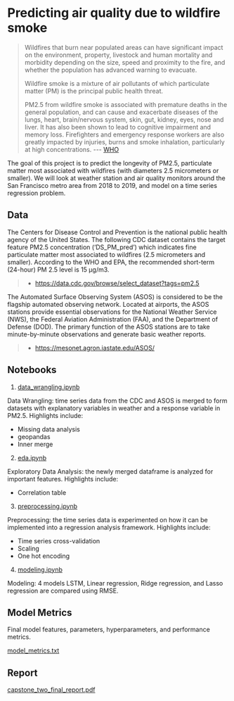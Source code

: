 # Predicting air quality due to wildfire smoke

>Wildfires that burn near populated areas can have significant impact on the environment, property, livestock and human mortality and morbidity depending on the size, speed and proximity to the fire, and whether the population has advanced warning to evacuate.
>
>Wildfire smoke is a mixture of air pollutants of which particulate matter (PM) is the principal public health threat.
>
>PM2.5 from wildfire smoke is associated with premature deaths in the general population, and can cause and exacerbate diseases of the lungs, heart, brain/nervous system, skin, gut, kidney, eyes, nose and liver. It has also been shown to lead to cognitive impairment and memory loss. Firefighters and emergency response workers are also greatly impacted by injuries, burns and smoke inhalation, particularly at high concentrations.
> --- [WHO](https://www.who.int/health-topics/wildfires#tab=tab_2)

The goal of this project is to predict the longevity of PM2.5, particulate matter most associated with wildfires (with diameters 2.5 micrometers or smaller). We will look at weather station and air quality monitors around the San Francisco metro area from 2018 to 2019, and model on a time series regression problem.

## Data

The Centers for Disease Control and Prevention is the national public health agency of the United States. The following CDC dataset contains the target feature PM2.5 concentration (‘DS_PM_pred’) which indicates fine particulate matter most associated to wildfires (2.5 micrometers and smaller). According to the WHO and EPA, the recommended short-term (24-hour) PM 2.5 level is 15 μg/m3.

> * <https://data.cdc.gov/browse/select_dataset?tags=pm2.5>

The Automated Surface Observing System (ASOS) is considered to be the flagship automated observing network. Located at airports, the ASOS stations provide essential observations for the National Weather Service (NWS), the Federal Aviation Administration (FAA), and the Department of Defense (DOD). The primary function of the ASOS stations are to take minute-by-minute observations and generate basic weather reports.

> * <https://mesonet.agron.iastate.edu/ASOS/>

## Notebooks

1. [data_wrangling.ipynb](https://github.com/UnacceptableVegetable/SpringBoard/blob/main/Capstone%20Two/data_wrangling.ipynb)

Data Wrangling: time series data from the CDC and ASOS is merged to form datasets with explanatory variables in weather and a response variable in PM2.5. Highlights include:

- Missing data analysis
- geopandas
- Inner merge

2. [eda.ipynb](https://github.com/UnacceptableVegetable/SpringBoard/blob/main/Capstone%20Two/eda.ipynb)

Exploratory Data Analysis: the newly merged dataframe is analyzed for important features. Highlights include:

- Correlation table

3. [preprocessing.ipynb](https://github.com/UnacceptableVegetable/SpringBoard/blob/main/Capstone%20Two/preprocessing.ipynb)

Preprocessing: the time series data is experimented on how it can be implemented into a regression analysis framework. Highlights include:

- Time series cross-validation
- Scaling
- One hot encoding

4. [modeling.ipynb](https://github.com/UnacceptableVegetable/SpringBoard/blob/main/Capstone%20Two/modeling.ipynb)

Modeling: 4 models LSTM, Linear regression, Ridge regression, and Lasso regression are compared using RMSE. 


## Model Metrics

Final model features, parameters, hyperparameters, and performance metrics. 

[model_metrics.txt](https://github.com/UnacceptableVegetable/SpringBoard/blob/main/Capstone%20Two/model_metrics.txt)


## Report

[capstone_two_final_report.pdf](https://github.com/UnacceptableVegetable/SpringBoard/blob/main/Capstone%20Two/capstone_two_final_report.pdf)
